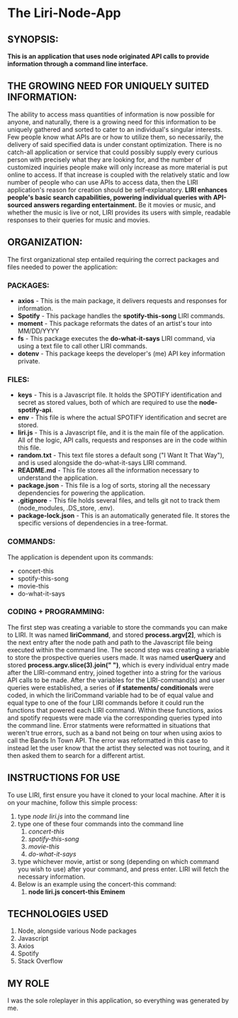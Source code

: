 # The Liri-Node-App
## SYNOPSIS:
**This is an application that uses node originated API calls to provide information through a command line interface.**

## THE GROWING NEED FOR UNIQUELY SUITED INFORMATION:
The ability to access mass quantities of information is now possible for anyone, and naturally, there is a growing need for this information to be uniquely gathered and sorted to cater to an individual's singular interests. Few people know what APIs are or how to utilize them, so necessarily, the delivery of said specified data is under constant optimization. There is no catch-all application or service that could possibly supply every curious person with precisely what they are looking for, and the number of customized inquiries people make will only increase as more material is put online to access. If that increase is coupled with the relatively static and low number of people who can use APIs to access data, then the LIRI application's reason for creation should be self-explanatory. **LIRI enhances people's basic search capabilities, powering individual queries with API-sourced answers regarding entertainment.** Be it movies or music, and whether the music is live or not, LIRI provides its users with simple, readable responses to their queries for music and movies.      

## ORGANIZATION:
The first organizational step entailed requiring the correct packages and files needed to power the application: 

### PACKAGES:
* **axios** - This is the main package, it delivers requests and responses for information. 
* **Spotify** - This package handles the **spotify-this-song** LIRI commands.
* **moment** - This package reformats the dates of an artist's tour into MM/DD/YYYY
* **fs** - This package executes the **do-what-it-says** LIRI command, via using a text file to call other LIRI commands.  
* **dotenv** - This package keeps the developer's (me) API key information private.

### FILES:
* **keys** - This is a Javascript file. It holds the SPOTIFY identification and secret as stored values, both of which are required to use the **node-spotify-api**.
* **env** - This file is where the actual SPOTIFY identification and secret are stored.
* **liri.js** - This is a Javascript file, and it is the main file of the application. All of the logic, API calls, requests and responses are in the code within this file.
* **random.txt** - This text file stores a default song ("I Want It That Way"), and is used alongside the do-what-it-says LIRI command.
* **README.md** - This file stores all the information necessary to understand the application.
* **package.json** - This file is a log of sorts, storing all the necessary dependencies for powering the application.
* **.gitignore** - This file holds several files, and tells git not to track them (node_modules, .DS_store, .env).
* **package-lock.json** - This is an automatically generated file. It stores the specific versions of dependencies in a tree-format. 

### COMMANDS:
The application is dependent upon its commands:
* concert-this
* spotify-this-song
* movie-this
* do-what-it-says

### CODING + PROGRAMMING:
The first step was creating a variable to store the commands you can make to LIRI. It was named **liriCommand**, and stored **process.argv[2]**, which is the next entry after the node path and path to the Javascript file being executed within the command line. The second step was creating a variable to store the prospective queries users made. It was named **userQuery** and stored **process.argv.slice(3).join(" ")**, which is every individual entry made after the LIRI-command entry, joined together into a string for the various API calls to be made. After the variables for the LIRI-command(s) and user queries were established, a series of **if statements/ conditionals** were coded, in which the liriCommand variable had to be of equal value and equal type to one of the four LIRI commands before it could run the functions that powered each LIRI command. Within these functions, axios and spotify requests were made via the corresponding queries typed into the command line. Error statments were reformatted in situations that weren't true errors, such as a band not being on tour when using axios to call the Bands In Town API. The error was reformatted in this case to instead let the user know that the artist they selected was not touring, and it then asked them to search for a different artist. 

## INSTRUCTIONS FOR USE
To use LIRI, first ensure you have it cloned to your local machine. After it is on your machine, follow this simple process:
1. type *node liri.js* into the command line
1. type one of these four commands into the command line
    1. *concert-this*
    1. *spotify-this-song*
    1. *movie-this*
    1. *do-what-it-says*
1. type whichever movie, artist or song (depending on which command you wish to use) after your command, and press enter. LIRI will fetch the necessary information.
1. Below is an example using the concert-this command:
    1. **node liri.js concert-this Eminem**

## TECHNOLOGIES USED
1. Node, alongside various Node packages
1. Javascript
1. Axios
1. Spotify
1. Stack Overflow

## MY ROLE
I was the sole roleplayer in this application, so everything was generated by me.
